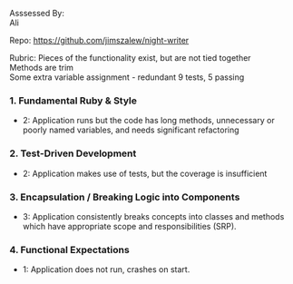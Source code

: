 Asssessed By:  
Ali

Repo:
https://github.com/jimszalew/night-writer  

Rubric:
Pieces of the functionality exist, but are not tied together  
Methods are trim  
Some extra variable assignment - redundant
9 tests, 5 passing

### 1. Fundamental Ruby & Style

* 2:  Application runs but the code has long methods, unnecessary or poorly named variables, and needs significant refactoring

### 2. Test-Driven Development

* 2: Application makes use of tests, but the coverage is insufficient

### 3. Encapsulation / Breaking Logic into Components

* 3: Application consistently breaks concepts into classes and methods which have appropriate scope and responsibilities (SRP).

### 4. Functional Expectations

* 1: Application does not run, crashes on start.
